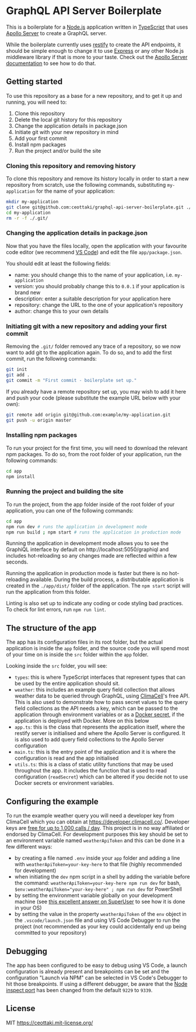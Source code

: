 # GraphQL API Server Boilerplate

This is a boilerplate for a [Node.js](https://nodejs.org/) application written in [TypeScript](https://www.typescriptlang.org/) that uses [Apollo Server](https://www.apollographql.com/docs/apollo-server/) to create a GraphQL server.

While the boilerplate currently uses [restify](http://restify.com/) to create the API endpoints, it should be simple enough to change it to use [Express](https://expressjs.com/) or any other Node.js middleware library if that is more to your taste. Check out the [Apollo Server documentation](https://www.apollographql.com/docs/apollo-server/integrations/middleware/) to see how to do that.

## Getting started

To use this repository as a base for a new repository, and to get it up and running, you will need to:

1. Clone this repository
2. Delete the local git history for this repository
3. Change the application details in package.json
4. Initiate git with your new repository in mind
5. Add your first commit
6. Install npm packages
7. Run the project and/or build the site

### Cloning this repository and removing history

To clone this repository and remove its history locally in order to start a new repository from scratch, use the following commands, substituting `my-application` for the name of your application:

```bash
mkdir my-application
git clone git@github.com:ceottaki/graphql-api-server-boilerplate.git ./my-application
cd my-application
rm -r -f ./.git/
```

### Changing the application details in package.json

Now that you have the files locally, open the application with your favourite code editor (we recommend [VS Code](https://code.visualstudio.com/)) and edit the file `app/package.json`.

You should edit at least the following fields:

- name: you should change this to the name of your application, i.e. `my-application`
- version: you should probably change this to `0.0.1` if your application is brand new
- description: enter a suitable description for your application here
- repository: change the URL to the one of your application's repository
- author: change this to your own details

### Initiating git with a new repository and adding your first commit

Removing the `.git/` folder removed any trace of a repository, so we now want to add git to the application again. To do so, and to add the first commit, run the following commands:

```bash
git init
git add .
git commit -m "First commit - boilerplate set up."
```

If you already have a remote repository set up, you may wish to add it here and push your code (please substitute the example URL below with your own):

```bash
git remote add origin git@github.com:example/my-application.git
git push -u origin master
```

### Installing npm packages

To run your project for the first time, you will need to download the relevant npm packages. To do so, from the root folder of your application, run the following commands:

```bash
cd app
npm install
```

### Running the project and building the site

To run the project, from the app folder inside of the root folder of your application, you can one of the following commands:

```bash
cd app
npm run dev # runs the application in development mode
npm run build ; npm start # runs the application in production mode
```

Running the application in development mode allows you to see the GraphiQL interface by default on http://localhost:5050/graphiql and includes hot-reloading so any changes made are reflected within a few seconds.

Running the application in production mode is faster but there is no hot-reloading available. During the build process, a distributable application is created in the `./app/dist/` folder of the application. The `npm start` script will run the application from this folder.

Linting is also set up to indicate any coding or code styling bad practices. To check for lint errors, run `npm run lint`.

## The structure of the app

The app has its configuration files in its root folder, but the actual application is inside the `app` folder, and the source code you will spend most of your time on is inside the `src` folder within the `app` folder.

Looking inside the `src` folder, you will see:

- `types`: this is where TypeScript interfaces that represent types that can be used by the entire application should sit.
- `weather`: this includes an example query field collection that allows weather data to be queried through GraphQL, using [ClimaCell](https://www.climacell.co/)'s free API. This is also used to demonstrate how to pass secret values to the query field collections as the API needs a key, which can be passed to the application through environment variables or as a [Docker secret](https://docs.docker.com/engine/swarm/secrets/), if the application is deployed with Docker. More on this below
- `app.ts`: this is the class that represents the application itself, where the restify server is initialised and where the Apollo Server is configured. It is also used to add query field collections to the Apollo Server configuration
- `main.ts`: this is the entry point of the application and it is where the configuration is read and the app initialised
- `utils.ts`: this is a class of static utility functions that may be used throughout the app. It includes the function that is used to read configuration (`readSecret`) which can be altered if you decide not to use Docker secrets or environment variables.

## Configuring the example

To run the example weather query you will need a developer key from ClimaCell which you can obtain at https://developer.climacell.co/. Developer keys are [free for up to 1,000 calls / day](https://www.climacell.co/pricing/). This project is in no way affiliated or endorsed by ClimaCell. For development purposes this key should be set to an environment variable named `weatherApiToken` and this can be done in a few different ways:

- by creating a file named `.env` inside your `app` folder and adding a line with `weatherApiToken=your-key-here` to that file (highly recommended for development)
- when initiating the `dev` npm script in a shell by adding the variable before the command: `weatherApiToken=your-key-here npm run dev` for bash, `$env:weatherApiToken="your-key-here" ; npm run dev` for PowerShell
- by setting the environment variable globally on your development machine (see [this excellent answer on SuperUser](https://superuser.com/a/284351) to see how it is done in your OS)
- by setting the value in the property `weatherApiToken` of the `env` object in the `.vscode/launch.json` file and using VS Code Debugger to run the project (not recommended as your key could accidentally end up being committed to your repository)

## Debugging

The app has been configured to be easy to debug using VS Code, a launch configuration is already present and breakpoints can be set and the configuration "Launch via NPM" can be selected in VS Code's Debugger to hit those breakpoints. If using a different debugger, be aware that the [Node inspect port](https://nodejs.org/en/docs/guides/debugging-getting-started/) has been changed from the default `9229` to `9339`.

## License

MIT https://ceottaki.mit-license.org/
